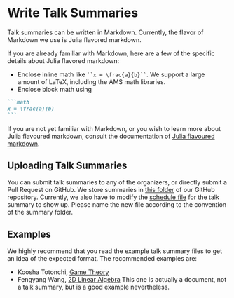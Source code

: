 # Write Talk Summaries

Talk summaries can be written in Markdown. Currently, the flavor of Markdown we
use is Julia flavored markdown.

If you are already familiar with Markdown, here are a few of the specific
details about Julia flavored markdown:

- Enclose inline math like ``` ``x = \frac{a}{b}`` ```. We support a large
  amount of LaTeX, including the AMS math libraries.
- Enclose block math using

`````md
```math
x = \frac{a}{b}
```
`````

If you are not yet familiar with Markdown, or you wish to learn more about
Julia flavoured markdown, consult the documentation of [Julia flavoured
markdown](http://docs.julialang.org/en/release-0.5/manual/documentation/#markdown-syntax).

## Uploading Talk Summaries

You can submit talk summaries to any of the organizers, or directly submit a
Pull Request on GitHub. We store summaries in [this
folder](https://github.com/friedeggs/seminar/tree/master/summary) of our GitHub
repository. Currently, we also have to modify the [schedule
file](https://github.com/friedeggs/seminar/blob/master/schedule.json) for the
talk summary to show up. Please name the new file according to the convention
of the summary folder.

## Examples

We highly recommend that you read the example talk summary files to get an idea
of the expected format. The recommended examples are:

- Koosha Totonchi, [Game
  Theory](https://github.com/friedeggs/seminar/blob/master/summary/kt-GameTheory)
- Fengyang Wang, [2D Linear
  Algebra](https://github.com/friedeggs/seminar/blob/master/document/2d-linear-algebra)
  This one is actually a document, not a talk summary, but is a good example
  nevertheless.
